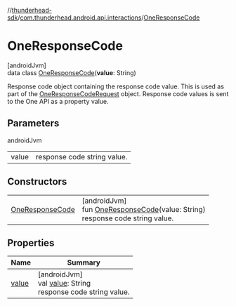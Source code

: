 //[thunderhead-sdk](../../../index.md)/[com.thunderhead.android.api.interactions](../index.md)/[OneResponseCode](index.md)

# OneResponseCode

[androidJvm]\
data class [OneResponseCode](index.md)(**value**: String)

Response code object containing the response code value. This is used as part of the [OneResponseCodeRequest](../-one-response-code-request/index.md) object. Response code values is sent to the One API as a property value.

## Parameters

androidJvm

| | |
|---|---|
| value | response code string value. |

## Constructors

| | |
|---|---|
| [OneResponseCode](-one-response-code.md) | [androidJvm]<br>fun [OneResponseCode](-one-response-code.md)(value: String)<br>response code string value. |

## Properties

| Name | Summary |
|---|---|
| [value](value.md) | [androidJvm]<br>val [value](value.md): String<br>response code string value. |
